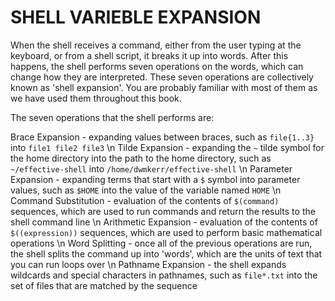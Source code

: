 # SHELL VARIEBLE EXPANSION
When the shell receives a command, either from the user typing at the keyboard, or from a shell script, it breaks it up into words. After this happens, the shell performs seven operations on the words, which can change how they are interpreted. These seven operations are collectively known as 'shell expansion'. You are probably familiar with most of them as we have used them throughout this book.

The seven operations that the shell performs are:

Brace Expansion - expanding values between braces, such as `file{1..3}` into `file1 file2 file3` \n
Tilde Expansion - expanding the ` ~ ` tilde symbol for the home directory into the path to the home directory, such as ` ~/effective-shell ` into ` /home/dwmkerr/effective-shell ` \n
Parameter Expansion - expanding terms that start with a ` $ ` symbol into parameter values, such as ` $HOME ` into the value of the variable named ` HOME ` \n
Command Substitution - evaluation of the contents of ` $(command) ` sequences, which are used to run commands and return the results to the shell command line \n
Arithmetic Expansion - evaluation of the contents of ` $((expression)) ` sequences, which are used to perform basic mathematical operations \n
Word Splitting - once all of the previous operations are run, the shell splits the command up into 'words', which are the units of text that you can run loops over \n
Pathname Expansion - the shell expands wildcards and special characters in pathnames, such as ``file*.txt`` into the set of files that are matched by the sequence
